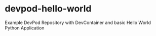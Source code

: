 # devpod-hello-world
Example DevPod Repository with DevContainer and basic Hello World Python Application

